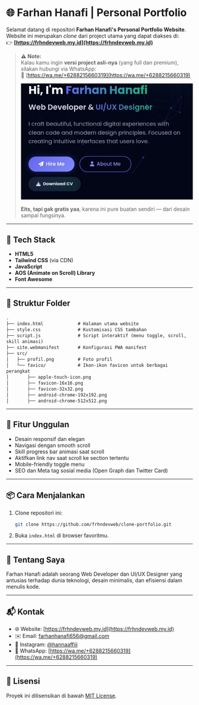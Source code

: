 # 🌐 Farhan Hanafi | Personal Portfolio

Selamat datang di repositori **Farhan Hanafi's Personal Portfolio Website**.  
Website ini merupakan _clone_ dari project utama yang dapat diakses di:  
👉 **[https://frhndevweb.my.id](https://frhndevweb.my.id)**

> **⚠️ Note:**  
> Kalau kamu ingin **versi project asli-nya** (yang full dan premium), silakan hubungi via WhatsApp:  
> 📲 [https://wa.me/+6288215660319](https://wa.me/+6288215660319)
> 
> ![Preview](src/thumbnail.jpg)
> 
> **Eits, tapi gak gratis yaa**, karena ini pure buatan sendiri — dari desain sampai fungsinya.

---

## 🔧 Tech Stack

- **HTML5**
- **Tailwind CSS** (via CDN)
- **JavaScript**
- **AOS (Animate on Scroll) Library**
- **Font Awesome**

---

## 📁 Struktur Folder

```
.
├── index.html             # Halaman utama website
├── style.css              # Kustomisasi CSS tambahan
├── script.js              # Script interaktif (menu toggle, scroll, skill animasi)
├── site.webmanifest       # Konfigurasi PWA manifest
├── src/
│   ├── profil.png         # Foto profil
│   └── favico/            # Ikon-ikon favicon untuk berbagai perangkat
│       ├── apple-touch-icon.png
│       ├── favicon-16x16.png
│       ├── favicon-32x32.png
│       ├── android-chrome-192x192.png
│       ├── android-chrome-512x512.png
```

---

## 🚀 Fitur Unggulan

- Desain responsif dan elegan
- Navigasi dengan smooth scroll
- Skill progress bar animasi saat scroll
- Aktifkan link nav saat scroll ke section tertentu
- Mobile-friendly toggle menu
- SEO dan Meta tag sosial media (Open Graph dan Twitter Card)

---

## 📦 Cara Menjalankan

1. Clone repositori ini:

   ```bash
   git clone https://github.com/frhndevweb/clone-portfolio.git
   ```

2. Buka `index.html` di browser favoritmu.

---

## 👤 Tentang Saya

Farhan Hanafi adalah seorang Web Developer dan UI/UX Designer yang antusias terhadap dunia teknologi, desain minimalis, dan efisiensi dalam menulis kode.

---

## 📬 Kontak

- 🌐 Website: [https://frhndevweb.my.id](https://frhndevweb.my.id)
- ✉️ Email: farhanhanafi656@gmail.com
- 📱 Instagram: [@hannaaffiii](https://instagram.com/hannaaffiii)
- 💬 WhatsApp: [https://wa.me/+6288215660319](https://wa.me/+6288215660319)

---

## 📄 Lisensi

Proyek ini dilisensikan di bawah [MIT License](LICENSE).
